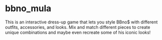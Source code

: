 # bbno_mula
 This is an interactive dress-up game that lets you style BBno$ with different outfits, accessories, and looks. Mix and match different pieces to create unique combinations and maybe even recreate some of his iconic looks!
